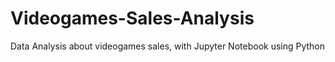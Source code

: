 # Videogames-Sales-Analysis
Data Analysis about videogames sales, with Jupyter Notebook using Python
